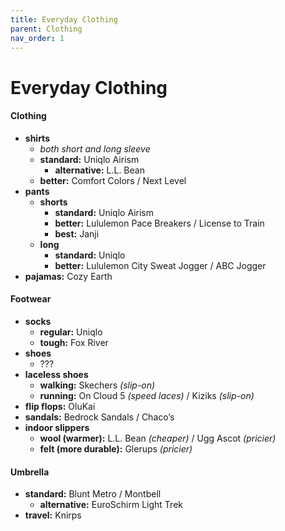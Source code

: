 ```yaml
---
title: Everyday Clothing
parent: Clothing
nav_order: 1
---
```

# Everyday Clothing

#### Clothing

- **shirts** 
	- *both short and long sleeve*
	- **standard:** Uniqlo Airism
		- **alternative:** L.L. Bean
	- **better:** Comfort Colors / Next Level
- **pants**
	- **shorts** 
		- **standard:** Uniqlo Airism
		- **better:** Lululemon Pace Breakers / License to Train
		- **best:** Janji
	- **long** 
		- **standard:** Uniqlo
		- **better:** Lululemon City Sweat Jogger / ABC Jogger
- **pajamas:** Cozy Earth

#### Footwear

- **socks** 
	- **regular:** Uniqlo
	- **tough:** Fox River
- **shoes**
	- ???
- **laceless shoes** 
	- **walking:** Skechers *(slip-on)*
	- **running:** On Cloud 5 *(speed laces)* / Kiziks *(slip-on)*
- **flip flops:** OluKai
- **sandals:** Bedrock Sandals / Chaco’s
- **indoor slippers** 
	- **wool (warmer):** L.L. Bean *(cheaper)* / Ugg Ascot *(pricier)*
	- **felt (more durable):** Glerups *(pricier)*

#### Umbrella

- **standard:** Blunt Metro / Montbell
	- **alternative:** EuroSchirm Light Trek
- **travel:** Knirps
